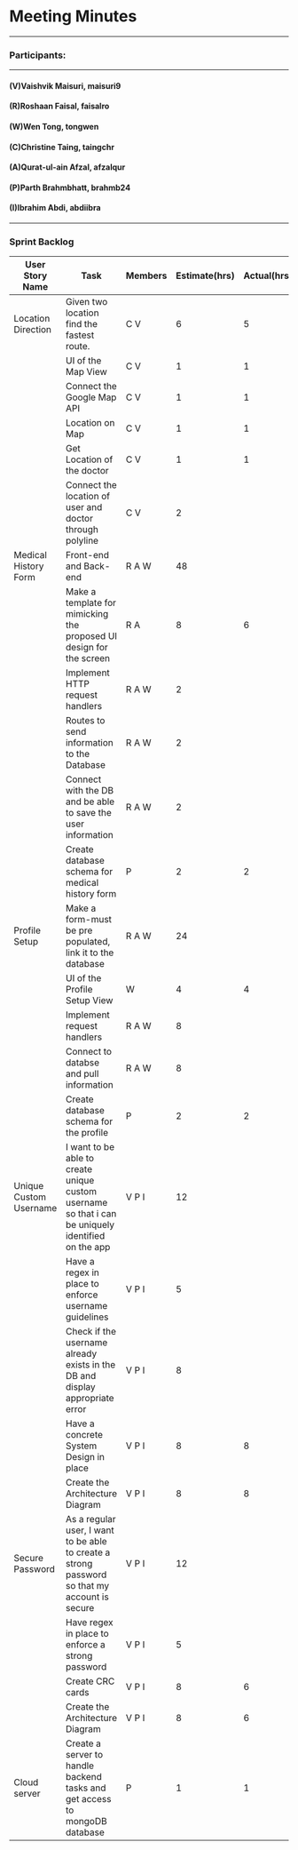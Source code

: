 # Meeting Minutes
---

### Participants:
***
#### (V)Vaishvik Maisuri, maisuri9
#### (R)Roshaan Faisal, faisalro
#### (W)Wen Tong, tongwen
#### (C)Christine Taing, taingchr
#### (A)Qurat-ul-ain Afzal, afzalqur
#### (P)Parth Brahmbhatt, brahmb24 
#### (I)Ibrahim Abdi, abdiibra
***

### Sprint Backlog 


| User Story Name | Task | Members | Estimate(hrs) | Actual(hrs) |
| --- | --- | --- | --- | --- |
| Location Direction | Given two location find the fastest route. | C V | 6 | 5 |
| | UI of the Map View | C V  | 1 | 1 |
| | Connect the Google Map API  | C V| 1 | 1  |
| | Location on Map | C V  | 1 | 1 |
| | Get Location of the doctor  | C V | 1 | 1 |
| | Connect the location of user and doctor through polyline | C V | 2 |  |
| Medical History Form | Front-end and Back-end | R A W | 48 |  |
| | Make a template for mimicking the proposed UI design for the screen | R A | 8 | 6 |
| | Implement HTTP request handlers | R A W  | 2 |  |
| | Routes to send information to the Database | R A W  | 2 |  |
| | Connect with the DB and be able to save the user information | R A W  | 2 |  |
| | Create database schema for medical history form | P  | 2 | 2 |
| Profile Setup | Make a form-must be pre populated, link it to the database | R A W | 24 |  |
| | UI of the Profile Setup View | W  | 4 | 4 |
| | Implement request handlers | R A W  | 8 |  |
| | Connect to databse and pull information | R A W  | 8 |  |
| | Create database schema for the profile | P  | 2 | 2 |
| Unique Custom Username | I want to be able to create unique custom username so that i can be uniquely identified on the app | V P I| 12 |  |
| | Have a regex in place to enforce username guidelines | V P I  | 5 |  |
| | Check if the username already exists in the DB and display appropriate error | V P I  | 8 |  |
| | Have a concrete System Design in place | V P I  | 8 | 8 |
| | Create the Architecture Diagram| V P I  | 8 | 8 |
| Secure Password | As a regular user, I want to be able to create a strong password so that my account is secure| V P I| 12 |  |
| | Have regex in place to enforce a strong password | V P I  | 5 |  |
| | Create CRC cards | V P I  | 8 | 6 |
| | Create the Architecture Diagram| V P I  | 8 | 6 |
| Cloud server | Create a server to handle backend tasks and get access to mongoDB database | P | 1 | 1 | 


